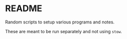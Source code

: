 # README

Random scripts to setup various programs and notes.

These are meant to be run separately and not using `stow`.
